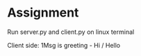 # Assignment

Run server.py and client.py on linux terminal

Client side:
1Msg is greeting - Hi / Hello
